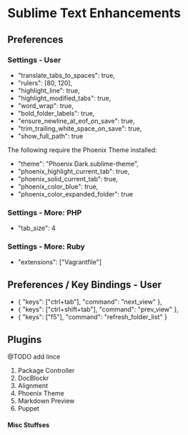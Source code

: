 # Sublime Text Enhancements

## Preferences

### Settings - User
* "translate_tabs_to_spaces": true,
* "rulers": [80, 120],
* "highlight_line": true,
* "highlight_modified_tabs": true,
* "word_wrap": true,
* "bold_folder_labels": true,
* "ensure_newline_at_eof_on_save": true,
* "trim_trailing_white_space_on_save": true,
* "show_full_path": true

The following require the Phoenix Theme installed:

* "theme": "Phoenix Dark.sublime-theme",
* "phoenix_highlight_current_tab": true,
* "phoenix_solid_current_tab": true,
* "phoenix_color_blue": true,
* "phoenix_color_expanded_folder": true

### Settings - More: PHP
* "tab_size": 4

### Settings - More: Ruby
* "extensions": ["Vagrantfile"]

## Preferences / Key Bindings - User
* { "keys": ["ctrl+tab"], "command": "next_view" },
* { "keys": ["ctrl+shift+tab"], "command": "prev_view" },
* { "keys": ["f5"], "command": "refresh_folder_list" }

## Plugins
@TODO add lince
1. Package Controller
2. DocBlockr
3. Alignment
4. Phoenix Theme
5. Markdown Preview
6. Puppet

#### Misc Stuffses
